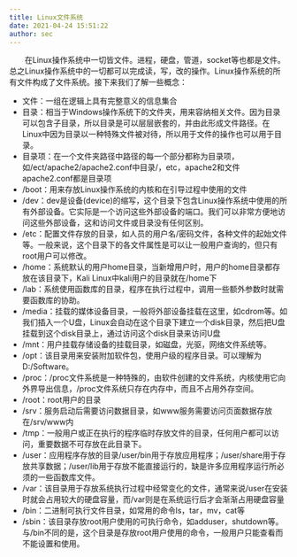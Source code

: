 ```yaml
---
title: Linux文件系统
date: 2021-04-24 15:51:22
author: sec
---
```

&emsp;&emsp;在Linux操作系统中一切皆文件。进程，硬盘，管道，socket等也都是文件。总之Linux操作系统中的一切都可以完成读，写，改的操作。Linux操作系统的所有文件构成了文件系统。接下来我们了解一些概念：
- 文件：一组在逻辑上具有完整意义的信息集合
- 目录：相当于Windows操作系统下的文件夹，用来容纳相关文件。因为目录可以包含子目录，所以目录是可以层层嵌套的，并由此形成文件路径。在Linux中因为目录以一种特殊文件被对待，所以用于文件的操作也可以用于目录。
- 目录项：在一个文件夹路径中路径的每一个部分都称为目录项，如/ect/apache2/apache2.conf中目录/，etc，apache2和文件apache2.conf都是目录项
- /boot：用来存放Linux操作系统的内核和在引导过程中使用的文件
- /dev：dev是设备(device)的缩写，这个目录下包含Linux操作系统中使用的所有外部设备。它实际是一个访问这些外部设备的端口。我们可以非常方便地访问这些外部设备，这和访问文件或目录没有任何区别。
- /etc：配置文件存放的目录，如人员的用户名/密码文件，各种文件的起始文件等。一般来说，这个目录下的各文件属性是可以让一般用户查询的，但只有root用户可以修改。
- /home：系统默认的用户home目录，当新增用户时，用户的home目录都存放在该目录下，Kali Linux中kali用户的目录就在/home下
- /lab：系统使用函数库的目录，程序在执行过程中，调用一些额外参数时就需要函数库的协助。
- /media：挂载的媒体设备目录，一般将外部设备挂载在这里，如cdrom等。如我们插入一个U盘，Linux会自动在这个目录下建立一个disk目录，然后把U盘挂载到这个disk目录上，通过访问这个disk目录来访问U盘
- /mnt：用户挂载存储设备的挂载目录，如磁盘，光驱，网络文件系统等。
- /opt：该目录用来安装附加软件包，使用户级的程序目录。可以理解为D:/Software。
- /proc：/proc文件系统是一种特殊的，由软件创建的文件系统，内核使用它向外界导出信息，/proc文件系统只存在内存中，而且不占用外存空间。
- /root：root用户的目录
- /srv：服务启动后需要访问数据目录，如www服务需要访问页面数据存放在/srv/www内
- /tmp：一般用户或正在执行的程序临时存放文件的目录，任何用户都可以访问，重要数据不可存放在此目录下。
- /user：应用程序存放的目录/user/bin用于存放应用程序；/user/share用于存放共享数据；/user/lib用于存放不能直接运行的，缺是许多应用程序运行所必须的一些函数库文件。
- /var：该目录用于存放系统执行过程中经常变化的文件，通常来说/user在安装时就会占用较大的硬盘容量，而/var则是在系统运行后才会渐渐占用硬盘容量
- /bin：二进制可执行文件目录，如常用的命令ls，tar，mv，cat等
- /sbin：该目录存放root用户使用的可执行命令，如adduser，shutdown等。与/bin不同的是，这个目录是存放root用户使用的命令，一般用户只能查看而不能设置和使用。
